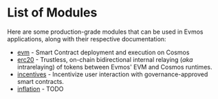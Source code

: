 <!--
order: 0
-->

# List of Modules

Here are some production-grade modules that can be used in Evmos applications, along with their respective documentation:

- [evm](evm/spec/README.md) - Smart Contract deployment and execution on Cosmos
- [erc20](erc20/spec/README.md) - Trustless, on-chain bidirectional internal relaying (*aka* intrarelaying) of tokens between Evmos' EVM and Cosmos runtimes.
- [incentives](incentives/spec/README.md) - Incentivize user interaction with governance-approved smart contracts.
- [inflation](inflation/spec/README.md) - TODO

